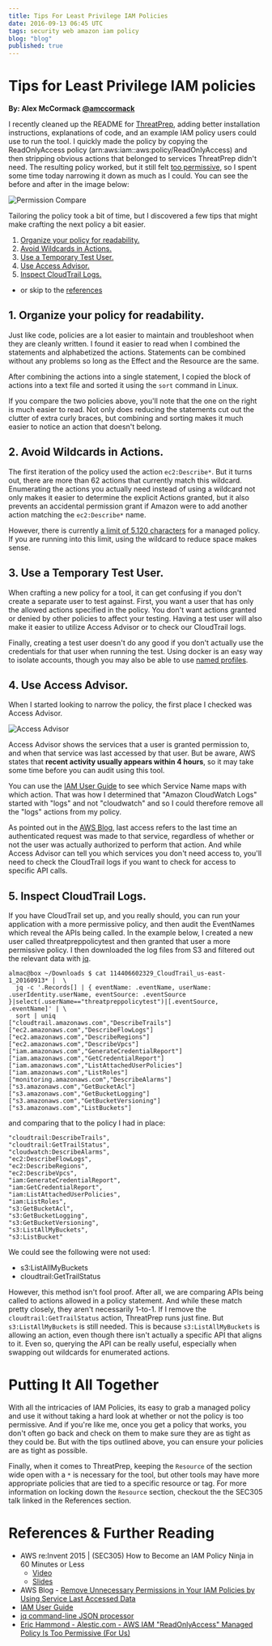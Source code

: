 ```yaml
---
title: Tips For Least Privilege IAM Policies
date: 2016-09-13 06:45 UTC
tags: security web amazon iam policy
blog: "blog"
published: true
---
```


# Tips for Least Privilege IAM policies

__By: Alex McCormack [@amccormack](https://twitter.com/amccormack)__

I recently cleaned up the README for [ThreatPrep][threatprep], adding better installation instructions, explanations of code, and an example IAM policy users could use to run the tool. I quickly made the policy by copying the ReadOnlyAccess policy (arn:aws:iam::aws:policy/ReadOnlyAccess) and then stripping obvious actions that belonged to services ThreatPrep didn't need. The resulting policy worked, but it still felt [too permissive][hammond], so I spent some time today narrowing it down as much as I could.  You can see the before and after in the image below:

![Permission Compare](/blog/2016-09-13-tips_for_least_privilege_iam_policies/comparison2.png)

Tailoring the policy took a bit of time, but I discovered a few tips that might make crafting the next policy a bit easier.

 1. [Organize your policy for readability.](#organize)
 2. [Avoid Wildcards in Actions.](#wildcards)
 3. [Use a Temporary Test User.](#testuser)
 4. [Use Access Advisor.](#access_advisor)
 5. [Inspect CloudTrail Logs.](#cloudtrail)


 - or skip to the [references](#references)

## 1. Organize your policy for readability.<a name="organize"></a>

Just like code, policies are a lot easier to maintain and troubleshoot when they are cleanly written. I found it easier to read when I combined the statements and alphabetized the actions. Statements can be combined without any problems so long as the Effect and the Resource are the same.

After combining the actions into a single statement, I copied the block of actions into a text file and sorted it using the `sort` command in Linux.

If you compare the two policies above, you'll note that the one on the right is much easier to read. Not only does reducing the statements cut out the clutter of extra curly braces, but combining and sorting makes it much easier to notice an action that doesn't belong.

## 2. Avoid Wildcards in Actions.<a name="wildcards"></a>

The first iteration of the policy used the action `ec2:Describe*`. But it turns out, there are more than 62 actions that currently match this wildcard. Enumerating the actions you actually need instead of using a wildcard not only makes it easier to determine the explicit Actions granted, but it also prevents an accidental permission grant if Amazon were to add another action matching the `ec2:Describe*` name.

However, there is currently [a limit of 5,120 characters][iam_policy_limit] for a managed policy. If you are running into this limit, using the wildcard to reduce space makes sense.

## 3. Use a Temporary Test User.<a name="testuser"></a>

When crafting a new policy for a tool, it can get confusing if you don't create a separate user to test against. First, you want a user that has only the allowed actions specified in the policy. You don't want actions granted or denied by other policies to affect your testing. Having a test user will also make it easier to utilize Access Advisor or to check our CloudTrail logs.

Finally, creating a test user doesn't do any good if you don't actually use the credentials for that user when running the test. Using docker is an easy way to isolate accounts, though you may also be able to use [named profiles](http://docs.aws.amazon.com/cli/latest/userguide/cli-chap-getting-started.html#cli-multiple-profiles).

## 4. Use Access Advisor.<a name="access_advisor"></a>

When I started looking to narrow the policy, the first place I checked was Access Advisor.

![Access Advisor](/blog/2016-09-13-tips_for_least_privilege_iam_policies/access_advisor_policy.png)

Access Advisor shows the services that a user is granted permission to, and when that service was last accessed by that user. But be aware, AWS states that **recent activity usually appears within 4 hours**, so it may take some time before you can audit using this tool.

You can use the [IAM User Guide][iam_user_guide] to see which Service Name maps with which action. That was how I determined that "Amazon CloudWatch Logs" started with "logs" and not "cloudwatch" and so I could therefore remove all the "logs" actions from my policy.

As pointed out in the [AWS Blog][aws_blog_removed_unnecessary_permissions], last access refers to the last time an authenticated request was made to that service, regardless of whether or not the user was actually authorized to perform that action. And while Access Advisor can tell you which services you don't need access to, you'll need to check the CloudTrail logs if you want to check for access to specific API calls.

## 5. Inspect CloudTrail Logs.<a name="cloudtrail"></a>

If you have CloudTrail set up, and you really should, you can run your application with a more permissive policy, and then audit the EventNames which reveal the APIs being called. In the example below, I created a new user called threatpreppolicytest and then granted that user a more permissive policy. I then downloaded the log files from S3 and filtered out the relevant data with [jq][jq].


```
almac@box ~/Downloads $ cat 114406602329_CloudTrail_us-east-1_20160913* |  \
  jq -c '.Records[] | { eventName: .eventName, userName: .userIdentity.userName, eventSource: .eventSource }|select(.userName=="threatpreppolicytest")|[.eventSource, .eventName]' | \
  sort | uniq
["cloudtrail.amazonaws.com","DescribeTrails"]
["ec2.amazonaws.com","DescribeFlowLogs"]
["ec2.amazonaws.com","DescribeRegions"]
["ec2.amazonaws.com","DescribeVpcs"]
["iam.amazonaws.com","GenerateCredentialReport"]
["iam.amazonaws.com","GetCredentialReport"]
["iam.amazonaws.com","ListAttachedUserPolicies"]
["iam.amazonaws.com","ListRoles"]
["monitoring.amazonaws.com","DescribeAlarms"]
["s3.amazonaws.com","GetBucketAcl"]
["s3.amazonaws.com","GetBucketLogging"]
["s3.amazonaws.com","GetBucketVersioning"]
["s3.amazonaws.com","ListBuckets"]

```

and comparing that to the policy I had in place:

```
"cloudtrail:DescribeTrails",
"cloudtrail:GetTrailStatus",
"cloudwatch:DescribeAlarms",
"ec2:DescribeFlowLogs",
"ec2:DescribeRegions",
"ec2:DescribeVpcs",
"iam:GenerateCredentialReport",
"iam:GetCredentialReport",
"iam:ListAttachedUserPolicies",
"iam:ListRoles",
"s3:GetBucketAcl",
"s3:GetBucketLogging",
"s3:GetBucketVersioning",
"s3:ListAllMyBuckets",
"s3:ListBucket"
```

We could see the following were not used:

 - s3:ListAllMyBuckets
 - cloudtrail:GetTrailStatus

However, this method isn't fool proof. After all, we are comparing APIs being called to actions allowed in a policy statement. And while these match pretty closely, they aren't necessarily 1-to-1.  If I remove the `cloudtrail:GetTrailStatus` action, ThreatPrep runs just fine. But `s3:ListAllMyBuckets` is still needed. This is because `s3:ListAllMyBuckets` is allowing an action, even though there isn't actually a specific API that aligns to it.  Even so, querying the API can be really useful, especially when swapping out wildcards for enumerated actions.

# Putting It All Together

With all the intricacies of IAM Policies, its easy to grab a managed policy and use it without taking a hard look at whether or not the policy is too permissive. And if you're like me, once you get a policy that works, you don't often go back and check on them to make sure they are as tight as they could be. But with the tips outlined above, you can ensure your policies are as tight as possible.

Finally, when it comes to ThreatPrep, keeping the `Resource` of the section wide open with a `*` is necessary for the tool, but other tools may have more appropriate policies that are tied to a specific resource or tag. For more information on locking down the `Resource` section, checkout the the SEC305 talk linked in the References section.


# References & Further Reading <a name="references"></a>

 - AWS re:Invent 2015 | (SEC305) How to Become an IAM Policy Ninja in 60 Minutes or Less
    - [Video][sec305_video]
    - [Slides][sec305_slides]
 - AWS Blog - [
Remove Unnecessary Permissions in Your IAM Policies by Using Service Last Accessed Data][aws_blog_removed_unnecessary_permissions]
 - [IAM User Guide][iam_user_guide]
 - [jq command-line JSON processor][jq]
 - [Eric Hammond - Alestic.com - AWS IAM "ReadOnlyAccess" Managed Policy Is Too Permissive (For Us)][hammond]


[hammond]: https://alestic.com/2015/10/aws-iam-readonly-too-permissive/
[threatprep]: https://github.com/ThreatResponse/ThreatPrep
[jq]: https://stedolan.github.io/jq/
[iam_policy_limit]: http://docs.aws.amazon.com/IAM/latest/UserGuide/reference_iam-limits.html
[aws_blog_removed_unnecessary_permissions]: https://blogs.aws.amazon.com/security/post/Tx280RX2WH6WUD7/Remove-Unnecessary-Permissions-in-Your-IAM-Policies-by-Using-Service-Last-Access

[iam_user_guide]: http://docs.aws.amazon.com/IAM/latest/UserGuide/reference_policies_actionsconditions.html
[list_log]:http://docs.aws.amazon.com/IAM/latest/UserGuide/list_logs.html

[sec305_video]: https://www.youtube.com/watch?v=Du478i9O_mc
[sec305_slides]: http://www.slideshare.net/AmazonWebServices/sec305-how-to-become-an-iam-policy-ninja-in-60-minutes-or-less

